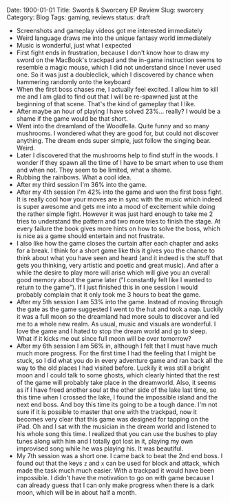Date: 1900-01-01
Title: Swords & Sworcery EP Review
Slug: sworcery
Category: Blog
Tags: gaming, reviews
status: draft

* Screenshots and gameplay videos got me interested immediately
* Weird language draws me into the unique fantasy world immediately
* Music is wonderful, just what I expected
* First fight ends in frustration, because I don't know how to draw my sword
  on the MacBook's trackpad and the in-game instruction seems to resemble a
  magic mouse, which I did not understand since I never used one. So it was
  just a doubleclick, which I discovered by chance when hammering randomly onto
  the keyboard
* When the first boss chases me, I actually feel excited. I allow him to kill
  me and I am glad to find out that I will be re-spawned just at the beginning
  of that scene. That's the kind of gameplay that I like.
* After maybe an hour of playing I have solved 23%... really? I would be a
  shame if the game would be that short.
* Went into the dreamland of the Woodfella. Quite funny and so many mushrooms.
  I wondered what they are good for, but could not discover anything. The dream
  ends super simple, just follow the singing bear. Weird.
* Later I discovered that the mushrooms help to find stuff in the woods. I
  wonder if they spawn all the time of I have to be smart when to use them and
  when not. They seem to be limited, what a shame.
* Rubbing the rainbows. What a cool idea.
* After my third session I'm 36% into the game.
* After my 4th session I'm 42% into the game and won the first boss fight. It
  is really cool how your moves are in sync with the music which indeed is
  super awesome and gets me into a mood of excitement while doing the rather
  simple fight. However it was just hard enough to take me 2 tries to
  understand the pattern and two more tries to finish the stage. At every
  failure the book gives more hints on how to solve the boss, which is nice as
  a game should entertain and not frustrate.
* I also like how the game closes the curtain after each chapter and asks for a
  break. I think for a short game like this it gives you the chance to think
  about what you have seen and heard (and it indeed is the stuff that gets you
  thinking, very artistic and poetic and great music). And after a while the
  desire to play more will arise which will give you an overall good memory
  about the game later ("I constantly felt like I wanted to return to the
  game"). If I just finished this in one session I would probably complain that
  it only took me 3 hours to beat the game.
* After my 5th session I am 53% into the game. Instead of moving through the
  gate as the game suggested I went to the hut and took a nap. Luckily it was
  a full moon so the dreamland had more souls to discover and led me to a whole
  new realm. As usual, music and visuals are wonderful. I love the game and I
  hated to stop the dream world and go to sleep. What if it kicks me out since
  full moon will be over tomorrow?
* After my 6th session I am 56% in, although I felt that I must have much much
  more progress. For the first time I had the feeling that I might be stuck, so 
  I did what you do in every adventure game and ran back all the way to the old
  places I had visited before. Luckily it was still a bright moon and I could
  talk to some ghosts, which clearly hinted that the rest of the game will
  probably take place in the dreamworld. Also, it seems as if I have freed
  another soul at the other side of the lake last time, so this time when I
  crossed the lake, I found the impossible island and the next end boss. And
  boy this time its going to be a tough dance. I'm not sure if it is possible
  to master that one with the trackpad, now it becomes very clear that this
  game was designed for tapping on the iPad. Oh and I sat with the musician
  in the dream world and listened to his whole song this time. I realized
  that you can use the bushes to play tunes along with him and I totally
  got lost in it, playing my own improvised song while he was playing his.
  It was beautiful.
* My 7th session was a short one. I came back to beat the 2nd end boss. I found
  out that the keys ``z`` and ``x`` can be used for block and attack, which
  made the task much much easier. With a trackpad it would have been
  impossible. I didn't have the motivation to go on with game because I can
  already guess that I can only make progress when there is a dark moon, which
  will be in about half a month.
